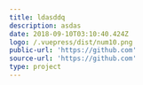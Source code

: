 ```yaml
---
title: ldasddq
description: asdas
date: 2018-09-10T03:10:40.424Z
logo: /.vuepress/dist/num10.png
public-url: 'https://github.com'
source-url: 'https://github.com'
type: project
---
```


